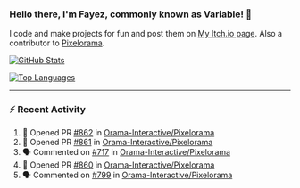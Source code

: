 ### Hello there, I'm Fayez, commonly known as Variable! 👋
I code and make projects for fun and post them on [My Itch.io page](https://variable-industries.itch.io/). Also a contributor to [Pixelorama](https://github.com/Orama-Interactive/Pixelorama).

[![GitHub Stats](https://github-readme-stats.vercel.app/api/?username=Variable-ind&show_icons=true&theme=merko)](https://github.com/anuraghazra/github-readme-stats)

[![Top Languages](https://github-readme-stats.vercel.app/api/top-langs/?username=Variable-ind&layout=compact&theme=merko)](https://github.com/anuraghazra/github-readme-stats)

---

### :zap: Recent Activity

<!--START_SECTION:activity-->
1. 💪 Opened PR [#862](https://github.com/Orama-Interactive/Pixelorama/pull/862) in [Orama-Interactive/Pixelorama](https://github.com/Orama-Interactive/Pixelorama)
2. 💪 Opened PR [#861](https://github.com/Orama-Interactive/Pixelorama/pull/861) in [Orama-Interactive/Pixelorama](https://github.com/Orama-Interactive/Pixelorama)
3. 🗣 Commented on [#717](https://github.com/Orama-Interactive/Pixelorama/issues/717) in [Orama-Interactive/Pixelorama](https://github.com/Orama-Interactive/Pixelorama)
4. 💪 Opened PR [#860](https://github.com/Orama-Interactive/Pixelorama/pull/860) in [Orama-Interactive/Pixelorama](https://github.com/Orama-Interactive/Pixelorama)
5. 🗣 Commented on [#799](https://github.com/Orama-Interactive/Pixelorama/issues/799) in [Orama-Interactive/Pixelorama](https://github.com/Orama-Interactive/Pixelorama)
<!--END_SECTION:activity-->

<!--
**Variable-ind/Variable-ind** is a ✨ _special_ ✨ repository because its `README.md` (this file) appears on your GitHub profile.

Here are some ideas to get you started:
- 🌱 I’m currently studying at ...
- 🔭 I’m currently working on ...
- 👯 I’m looking to collaborate on ...
- 🤔 I’m looking for help with ...
- 💬 Ask me about ...
- 📫 How to reach me: ...
- ⚡ Fun fact: ...
-->
